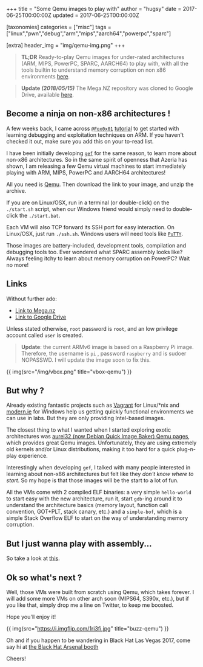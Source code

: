 +++
title = "Some Qemu images to play with"
author = "hugsy"
date = 2017-06-25T00:00:00Z
updated = 2017-06-25T00:00:00Z

[taxonomies]
categories = ["misc"]
tags = ["linux","pwn","debug","arm","mips","aarch64","powerpc","sparc"]

[extra]
header_img = "img/qemu-img.png"
+++

> **TL;DR**
> Ready-to-play Qemu images for under-rated architectures (ARM, MIPS, PowerPC,
> SPARC, AARCH64) to play with, with all the tools builtin to understand memory
> corruption on non x86 environments
> [here](https://mega.nz/#F!oMoVzQaJ!iS73iiQQ3t_6HuE-XpnyaA).

> **Update _(2018/05/15)_**
> The Mega.NZ repository was cloned to Google Drive, available
> [here](https://drive.google.com/drive/folders/107uMlL_DS8yD2TS_0yrHXBDnLOj44a8P?usp=sharing).


## Become a ninja on non-x86 architectures !

A few weeks back, I came across  [`@Fox0x01`](https://twitter.com/Fox0x01) [tutorial](https://azeria-labs.com/writing-arm-assembly-part-1/) to get started with learning debugging and exploitation techniques on ARM. If you haven't checked it out, make sure you add this on your to-read list.

I have been initially developing [`gef`](https://github.com/hugsy/gef.git) for the same reason, to learn more about non-x86 architectures. So in the same spirit of openness that Azeria has shown, I am releasing a few Qemu virtual machines to start immediately playing with ARM, MIPS, PowerPC and AARCH64 architectures!

All you need is [Qemu](http://www.qemu.org). Then download the link to your image, and unzip the archive.

If you are on Linux/OSX, run in a terminal (or double-click) on the `./start.sh` script, when our Windows friend would simply need to double-click the `./start.bat`.

Each VM will also TCP forward its SSH port for easy interaction. On Linux/OSX, just run `./ssh.sh`. Windows users will need tools like [`PuTTY`](https://www.chiark.greenend.org.uk/~sgtatham/putty/latest.html).

Those images are battery-included, development tools, compilation and debugging tools too. Ever wondered what SPARC assembly looks like? Always feeling itchy to learn about memory corruption on PowerPC? Wait no more!


## Links

Without further ado:

  * [Link to Mega.nz](https://mega.nz/#F!oMoVzQaJ!iS73iiQQ3t_6HuE-XpnyaA)
  * [Link to Google Drive](https://drive.google.com/drive/folders/107uMlL_DS8yD2TS_0yrHXBDnLOj44a8P?usp=sharing")

Unless stated otherwise, `root` password is `root`, and an low privilege account called `user` is created.

> **Update**: the current ARMv6 image is based on a Raspberry Pi image. Therefore, the username is `pi` , password `raspberry` and is sudoer NOPASSWD. I will update the image soon to fix this.

{{ img(src="/img/vbox.png" title="vbox-qemu") }}


## But why ?

Already existing fantastic projects such as [Vagrant](https://app.vagrantup.com/boxes/search) for Linux/*nix and [modern.ie](https://web.archive.org/web/20170306074002/https://developer.microsoft.com/en-us/microsoft-edge/tools/vms/) for Windows help us getting quickly functional environments we can use in labs. But they are only providing Intel-based images.

The closest thing to what I wanted when I started exploring exotic architectures was [aurel32 (now Debian Quick Image Baker) Qemu pages](https://people.debian.org/~gio/dqib/), which provides great Qemu images. Unfortunately, they are using extremely old kernels and/or Linux distributions, making it too hard for a quick plug-n-play experience.

Interestingly when developing `gef`, I talked with many people interested in learning about non-x86 architectures but felt like they _don't know where to start_. So my hope is that those images will be the start to a lot of fun.

All the VMs come with 2 compiled ELF binaries: a very simple `hello-world` to start easy with the new architecture, run it, start `gdb`-ing around it to understand the architecture basics (memory layout, function call convention, GOT+PLT, stack canary, etc.) and a `simple-bof`, which is a simple Stack Overflow ELF to start on the way of understanding memory corruption.


## But I just wanna play with assembly...

So take a look at [this](https://github.com/hugsy/cemu).


## Ok so what's next ?

Well, those VMs were built from scratch using Qemu, which takes forever. I will add some more VMs on other arch soon (MIPS64, S390x, etc.), but if you like that, simply drop me a line on Twitter, to keep me boosted.

Hope you'll enjoy it!

{{ img(src="https://i.imgflip.com/1ri3fi.jpg" title="buzz-qemu") }}

Oh and if you happen to be wandering in Black Hat Las Vegas 2017, come say hi at [the Black Hat Arsenal booth](https://www.blackhat.com/us-17/arsenal/schedule/index.html#gdb-enhanced-features-gef-8048)

Cheers!
